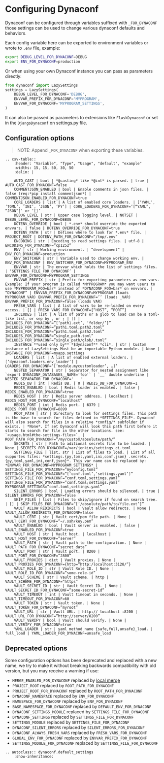 # Configuring Dynaconf

Dynaconf can be configured through variables suffixed with `_FOR_DYNACONF` those settings can be used to change various dynaconf defaults and behaviors.

Each config variable here can be exported to environment variables or wrote to `.env` file, example:

```bash
export DEBUG_LEVEL_FOR_DYNACONF=DEBUG
export ENV_FOR_DYNACONF=production
```

Or when using your own Dynaconf instance you can pass as parameters directly:

```py
from dynaconf import LazySettings
settings = LazySettings(
    DEBUG_LEVEL_FOR_DYNACONF='DEBUG',
    ENVVAR_PREFIX_FOR_DYNACONF='MYPROGRAM',
    ENVVAR_FOR_DYNACONF='MYPROGRAM_SETTINGS',
)
```

It can also be passed as parameters to extensions like `FlaskDynaconf` or set in the `DjangoDynaconf` on settings.py file.

## Configuration options

> NOTE: Append `_FOR_DYNACONF` when exporting these variables.

```eval_rst
.. csv-table::
    :header: "Variable", "Type", "Usage", "default", "example"
    :widths: 15, 15, 50, 30, 50
    :delim: |

    AUTO_CAST | bool | *@casting* like *@int* is parsed. | true | AUTO_CAST_FOR_DYNACONF=false
    COMMENTJSON_ENABLED | bool | Enable comments in json files. | false (req:*pip install commentjson*) | COMMENTJSON_ENABLED_FOR_DYNACONF=true
    CORE_LOADERS | list | A list of enabled core loaders. | [‘YAML’, ‘TOML’, ‘INI’, ‘JSON’, ‘PY’] | CORE_LOADERS_FOR_DYNACONF=’[“YAML”, “JSON”]’ or ‘[]’
    DEBUG_LEVEL | str | Upper case logging level. | NOTSET | DEBUG_LEVEL_FOR_DYNACONF=DEBUG
    DOTENV_OVERRIDE | bool | *.env* should override the exported envvars. | false | DOTENV_OVERRIDE_FOR_DYNACONF=true
    DOTENV_PATH | str | Defines where to look for *.env* file. | PROJECT_ROOT | DOTENV_PATH_FOR_DYNACONF=”/tmp/.env”
    ENCODING | str | Encoding to read settings files. | utf-8 | ENCODING_FOR_DYNACONF=”cp1252”
    ENV | str | Working environment. | “development” | ENV_FOR_DYNACONF=production
    ENV_SWITCHER | str | Variable used to change working env. | ENV_FOR_DYNACONF | ENV_SWITCHER_FOR_DYNACONF=MYPROGRAM_ENV
    ENVVAR | str | The envvar which holds the list of settings files. | ‘SETTINGS_FILE_FOR_DYNACONF’ | ENVVAR_FOR_DYNACONF=MYPROGRAM_SETTINGS
    ENVVAR_PREFIX | str | Prefix for exporting parameters as env vars. Example: If your program is called *MYPROGRAM* you may want users to use *MYPROGRAM_FOO=bar* instead of *DYNACONF_FOO=bar* on envvars. | “DYNACONF” | ENVVAR_PREFIX_FOR_DYNACONF=MYPROGRAM (loads MYPROGRAM_VAR) ENVVAR_PREFIX_FOR_DYNACONF=’’ (loads _VAR) ENVVAR_PREFIX_FOR_DYNACONF=false (loads VAR)
    FRESH_VARS | list | A list of vars to be re-loaded on every access. | [] | FRESH_VARS_FOR_DYNACONF=[“HOST”, “PORT”]
    INCLUDES | list | A list of paths or a glob to load can be a toml-like list, or sep by , or ; | [] | INCLUDES_FOR_DYNACONF=”[‘path1.ext’, ‘folder/’]” INCLUDES_FOR_DYNACONF=”path1.toml;path2.toml” INCLUDES_FOR_DYNACONF=”path1.toml,path2.toml” INCLUDES_FOR_DYNACONF=”single_path.toml” INCLUDES_FOR_DYNACONF=”single_path/glob/.toml”
    INSTANCE **used only by** *$dynaconf** *cli*. | str | Custom instance of LazySettings Must be an importable Python module. | None | INSTANCE_FOR_DYNACONF=myapp.settings
    LOADERS | list | A list of enabled external loaders. |	[‘dynaconf.loaders.env_loader’] | LOADERS_FOR_DYNACONF=’[‘module.mycustomloader’, …]’
    NESTED_SEPARATOR | str | Separator for nested assignment like `export DYNACONF_DATABASES__NAME='foo'` | `__` double underline | NESTED_SEPARATOR_FOR_DYNACONF='___'
    REDIS_DB | int | Redis DB. | 0 | REDIS_DB_FOR_DYNACONF=1
    REDIS_ENABLED | bool | Redis loader is enabled. | false | REDIS_ENABLED_FOR_DYNACONF=true
    REDIS_HOST | str | Redis server address. | localhost | REDIS_HOST_FOR_DYNACONF=”localhost”
    REDIS_PORT | int | Redis port. | 6379 | REDIS_PORT_FOR_DYNACONF=8899
    ROOT_PATH | str | Directory to look for settings files. This path is the base to search for files defined in *SETTINGS_FILE*. Dynaconf will also search for files in a relative *config/* subfolder if exists. | *None*. If set Dynaconf will look this path first before it starts to search for file in the other locations. see: `<usage.html#the-settings-files>`_ | ROOT_PATH_FOR_DYNACONF=”/my/custom/absolute/path/”
    SECRETS | str | Path to aditional secrets file to be loaded. |	None | SECRETS_FOR_DYNACONF=/var/jenkins/settings_ci.toml
    SETTINGS_FILE | list, str | List of files to load. | List of all supportes files: *settings.{py,toml,yaml,ini,conf,json} .secrets.{py,toml,yaml,ini,conf,json}*. This var name can be replaced by: *ENVVAR_FOR_DYNACONF=MYPROGRAM_SETTINGS* | SETTINGS_FILE_FOR_DYNACONF=”myconfig.toml” SETTINGS_FILE_FOR_DYNACONF=”[‘conf.toml’,’settings.yaml’]” SETTINGS_FILE_FOR_DYNACONF=”conf.toml,settings.yaml” SETTINGS_FILE_FOR_DYNACONF=”conf.toml;settings.yaml” MYPROGRAM_SETTINGS=”conf.toml,settings.yaml”
    SILENT_ERRORS | bool | Loading errors should be silenced. | true | SILENT_ERRORS_FOR_DYNACONF=false
    SKIP_FILES | list | Files to skip/ignore if found on search tree. | [] | SKIP_FILES_FOR_DYNACONF=”[‘/absolute/path/to/file.ext’]”
    VAULT_ALLOW_REDIRECTS | bool | Vault allow redirects. | None | VAULT_ALLOW_REDIRECTS_FOR_DYNACONF=false
    VAULT_CERT | str | Vault cert/pem file path. | None | VAULT_CERT_FOR_DYNACONF=”~/.ssh/key.pem”
    VAULT_ENABLED | bool | Vault server is enabled. | false | VAULT_ENABLED_FOR_DYNACONF=true
    VAULT_HOST | str | Vault host. | localhost | VAULT_HOST_FOR_DYNACONF=”server”
    VAULT_PATH | str | Vault path to the configuration. | None | VAULT_PATH_FOR_DYNACONF=”secret_data”
    VAULT_PORT | str | Vault port. | 8200 | VAULT_PORT_FOR_DYNACONF=”2800”
    VAULT_PROXIES | dict | Vault proxies. | None | VAULT_PROXIES_FOR_DYNACONF={http=”http:/localhost:3128/”}
    VAULT_ROLE_ID | str | Vault Role ID. | None | VAULT_ROLE_ID_FOR_DYNACONF=”some-role-id”
    VAULT_SCHEME | str | Vault scheme. | http | VAULT_SCHEME_FOR_DYNACONF=”https”
    VAULT_SECRET_ID | str | Vault Secret ID. | None | VAULT_SECRET_ID_FOR_DYNACONF=”some-secret-id”
    VAULT_TIMEOUT | int | Vault timeout in seconds. | None | VAULT_TIMEOUT_FOR_DYNACONF=60
    VAULT_TOKEN | str | Vault token. | None | VAULT_TOKEN_FOR_DYNACONF=”myroot”
    VAULT_URL | str | Vault URL. | http:// localhost :8200 | VAULT_URL_FOR_DYNACONF=”http://server/8200”
    VAULT_VERIFY | bool | Vault should verify. | None | VAULT_VERIFY_FOR_DYNACONF=true
    YAML_LOADER | str | yaml method name {safe,full,unsafe}_load. | full_load | YAML_LOADER_FOR_DYNACONF=unsafe_load
```

## Deprecated options

Some configuration options has been deprecated and replaced with a new name, we try to make it without breaking backwards compatibility with old version, but you may receive a warning if use:

- `MERGE_ENABLED_FOR_DYNACONF` replaced by [local merge](usage.html#merging-existing-values)
- `PROJECT_ROOT` replaced by `ROOT_PATH_FOR_DYNACONF`
- `PROJECT_ROOT_FOR_DYNACONF` replaced by `ROOT_PATH_FOR_DYNACONF`
- `DYNACONF_NAMESPACE` replaced by `ENV_FOR_DYNACONF`
- `NAMESPACE_FOR_DYNACONF` replaced by `ENV_FOR_DYNACONF`
- `BASE_NAMESPACE_FOR_DYNACONF` replaced by `DEFAULT_ENV_FOR_DYNACONF`
- `DYNACONF_SETTINGS_MODULE` replaced by `SETTINGS_FILE_FOR_DYNACONF`
- `DYNACONF_SETTINGS` replaced by `SETTINGS_FILE_FOR_DYNACONF`
- `SETTINGS_MODULE` replaced by `SETTINGS_FILE_FOR_DYNACONF`
- `DYNACONF_SILENT_ERRORS` replaced by `SILENT_ERRORS_FOR_DYNACONF`
- `DYNACONF_ALWAYS_FRESH_VARS` replaced by `FRESH_VARS_FOR_DYNACONF`
- `GLOBAL_ENV_FOR_DYNACONF` replaced by `ENVVAR_PREFIX_FOR_DYNACONF`
- `SETTINGS_MODULE_FOR_DYNACONF` replaced by `SETTINGS_FILE_FOR_DYNACONF`

```eval_rst
.. autoclass:: dynaconf.default_settings
    :show-inheritance:
```
